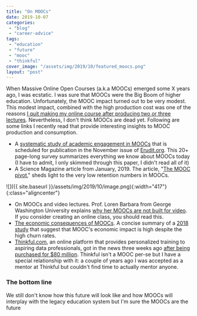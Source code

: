 ```yaml
---
title: "On MOOCs"
date: 2019-10-07
categories: 
 - "blog"
 - "career-advice"
tags: 
 - "education"
 - "future"
 - "mooc"
 - "thinkful"
cover_image: "/assets/img/2019/10/featured_moocs.png"
layout: "post"
---
```


When Massive Online Open Courses (a.k.a MOOCs) emerged some X years ago, I was ecstatic. I was sure that MOOCs were the Big Boom of higher education. Unfortunately, the MOOC impact turned out to be very modest. This modest impact, combined with the high production cost was one of the reasons [I quit making my online course after producing two or three lectures](https://gorelik.net/2017/07/23/successful-failure/). Nevertheless, I don't think MOOCs are dead yet. Following are some links I recently read that provide interesting insights to MOOC production and consumption.

* A [systematic study of academic engagement in MOOCs](https://www.erudit.org/en/journals/irrodl/2019-v20-n2-irrodl04703/1061334ar.pdf) that is scheduled for publication in the November issue of [Erudit.org](https://www.erudit.org/). This 20+ page-long survey summarizes everything we know about MOOCs today (I have to admit, I only skimmed through this paper, I didn't read all of it)  
* A Science Magazine article from January, 2019. The article, "[The MOOC pivot](http://www.umt.edu/provost/docs/MOOC-pivot.pdf)," sheds light to the very low retention numbers in MOOCs.

![]({{ site.baseurl }}/assets/img/2019/10/image.png){:width="417"}{:class="aligncenter"}

* On MOOCs and video lectures. Prof. Loren Barbara from George Washington University explains [why her MOOCs are not built for video](https://www.classcentral.com/report/why-my-mooc-is-not-built-on-video/). If you consider creating an online class, you should read this.  
* [The economic consequences of MOOCs](https://simplystatistics.org/2018/10/08/the-economic-consequences-of-moocs/). A concise summary of a [2018 study](https://papers.ssrn.com/sol3/papers.cfm?abstract_id=3260695) that suggest that MOOC's economic impact is high despite the high churn rates.  
* [Thinkful.com](https://iblnews.org/chegg-will-acquire-coding-bootcamp-thinkful-for-80-million/), an online platform that provides personalized training to aspiring data professionals, got in the news three weeks ago [after being purchased for $80 million](https://iblnews.org/chegg-will-acquire-coding-bootcamp-thinkful-for-80-million/). Thinkful isn't a MOOC per-se but I have a special relationship with it: a couple of years ago I was accepted as a mentor at Thinkful but couldn't find time to actually mentor anyone.

###  The bottom line

We still don't know how this future will look like and how MOOCs will interplay with the legacy education system but I'm sure the MOOCs are the future
